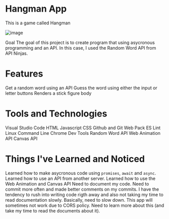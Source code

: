 # Hangman App
This is a game called Hangman 

![image](https://user-images.githubusercontent.com/105436283/228722624-9ef378dd-c60a-4dfa-93d9-7b664221e2df.png)

Goal
The goal of this project is to create program that using asycronous programming and an API. In this case, I used the Random Word API from API Ninjas. 

# Features

Get a random word using an API
Guess the word using either the input or letter buttons
Renders a stick figure body

# Tools and Technologies
Visual Studio Code
HTML
Javascript
CSS
Github and Git
Web Pack
ES Lint
Linux Command Line
Chrome Dev Tools
Random Word API
Web Animation API
Canvas API

# Things I've Learned and Noticed
Learned how to make asycronous code using `promises`, `await` and `async`.
Learned how to use an API from another server. 
Learned how to use the Web Animation and Canvas API
Need to document my code.
Need to commit more often and made better comments on my commits.
I have the tendency to rush into writing code rigth away and also not taking my time to read documentation slowly. Basically, need to slow down.
This app will sometimes not work due to CORS policy. Need to learn more about this (and take my time to read the documents about it).
